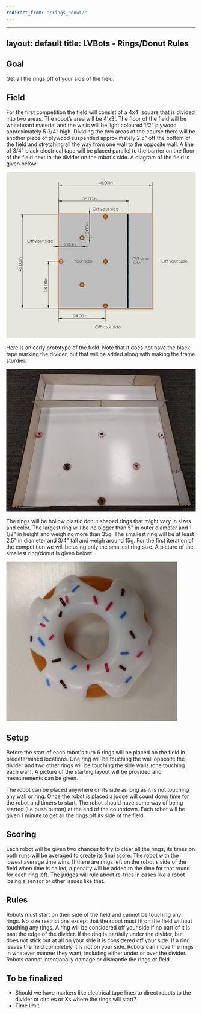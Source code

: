 ```yaml
---
redirect_from: "/rings_donut/"
---
```


---
layout: default
title: LVBots - Rings/Donut Rules
---

## Goal

Get all the rings off of your side of the field.

## Field

For the first competition the field will consist of a 4x4' square that is divided into two areas. The robot’s area will be 4’x3’. The floor of the field will be whiteboard material and the walls will be light coloured 1/2" plywood approximately 5 3/4" high. Dividing the two areas of the course there will be another piece of plywood suspended approximately 2.5" off the bottom of the field and stretching all the way from one wall to the opposite wall. A line of 3/4" black electrical tape will be placed parallel to the barrier on the floor of the field next to the divider on the robot's side. A diagram of the field is given below:

![Field dimension diagram.](lvb_rings_1_01.jpg)


Here is an early prototype of the field.  Note that it does not have the black tape marking the divider, but that will be added along with making the frame sturdier.

![Prototype field.](lvb_rings_1_02.jpg)

The rings will be hollow plastic donut shaped rings that might vary in sizes and color. The largest ring will be no bigger than 5" in outer diameter and 1 1/2" in height and weigh no more than 35g. The smallest ring will be at least 2.5" in diameter and 3/4" tall and weigh around 15g.  For the first iteration of the competition we will be using only the smallest ring size.  A picture of the smallest ring/donut is given below:

![Donut/ring.](lvb_rings_1_03.jpg)

## Setup

Before the start of each robot's turn 6 rings will be placed on the field in predetermined locations. One ring will be touching the wall opposite the divider and two other rings will be touching the side walls (one touching each wall). A picture of the starting layout will be provided and measurements can be given.

The robot can be placed anywhere on its side as long as it is not touching any wall or ring. Once the robot is placed a judge will count down time for the robot and timers to start. The robot should have some way of being started (i.e.push button) at the end of the countdown. Each robot will be given 1 minute to get all the rings off its side of the field.

## Scoring

Each robot will be given two chances to try to clear all the rings, its times on both runs will be averaged to create its final score. The robot with the lowest average time wins.  If there are rings left on the robot's side of the field when time is called, a penalty will be added to the time for that round for each ring left.  The judges will rule about re-tries in cases like a robot losing a sensor or other issues like that.

## Rules

Robots must start on their side of the field and cannot be touching any rings.
No size restrictions except that the robot must fit on the field without touching any rings.
A ring will be considered off your side if no part of it is past the edge of the divider. If the ring is partially under the divider, but does not stick out at all on your side it is considered off your side.
If a ring leaves the field completely it is not on your side.
Robots can move the rings in whatever manner they want, including either under or over the divider.
Robots cannot intentionally damage or dismantle the rings or field.

## To be finalized

* Should we have markers like electrical tape lines to direct robots to the divider or circles or Xs where the rings will start?
* Time limit
